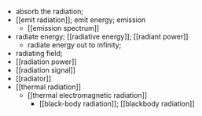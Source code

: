 - absorb the radiation;
- [[emit radiation]]; emit energy; emission
    - [[emission spectrum]]
- radiate energy; [[radiative energy]]; [[radiant power]]
    - radiate energy out to infinity; 
- radiating field; 
- [[radiation power]]
- [[radiation signal]]
- [[radiator]]
- [[thermal radiation]]
    - [[thermal electromagnetic radiation]]
        - [[black-body radiation]]; [[blackbody radiation]]
